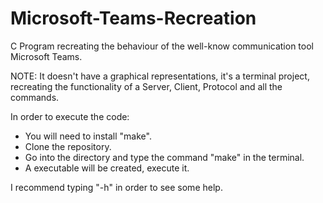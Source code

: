 # Microsoft-Teams-Recreation

C Program recreating the behaviour of the well-know communication tool Microsoft Teams.

NOTE: It doesn't have a graphical representations, it's a terminal project, recreating the functionality of a Server, Client, Protocol and all the commands.

In order to execute the code:
- You will need to install "make".
- Clone the repository.
- Go into the directory and type the command "make" in the terminal.
- A executable will be created, execute it.

I recommend typing "-h" in order to see some help.
